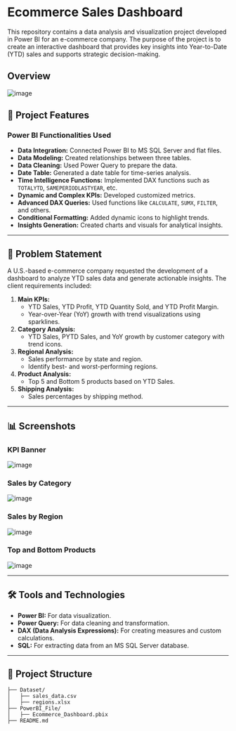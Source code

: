 # Ecommerce Sales Dashboard

This repository contains a data analysis and visualization project developed in Power BI for an e-commerce company. The purpose of the project is to create an interactive dashboard that provides key insights into Year-to-Date (YTD) sales and supports strategic decision-making.

## Overview

![image](https://github.com/user-attachments/assets/23f571eb-8072-469a-8a43-ba90466775ad)


## 🚀 Project Features

### Power BI Functionalities Used
- **Data Integration:** Connected Power BI to MS SQL Server and flat files.
- **Data Modeling:** Created relationships between three tables.
- **Data Cleaning:** Used Power Query to prepare the data.
- **Date Table:** Generated a date table for time-series analysis.
- **Time Intelligence Functions:** Implemented DAX functions such as `TOTALYTD`, `SAMEPERIODLASTYEAR`, etc.
- **Dynamic and Complex KPIs:** Developed customized metrics.
- **Advanced DAX Queries:** Used functions like `CALCULATE`, `SUMX`, `FILTER`, and others.
- **Conditional Formatting:** Added dynamic icons to highlight trends.
- **Insights Generation:** Created charts and visuals for analytical insights.

---

## 📝 Problem Statement

A U.S.-based e-commerce company requested the development of a dashboard to analyze YTD sales data and generate actionable insights. The client requirements included:

1. **Main KPIs:**
   - YTD Sales, YTD Profit, YTD Quantity Sold, and YTD Profit Margin.
   - Year-over-Year (YoY) growth with trend visualizations using sparklines.
2. **Category Analysis:**
   - YTD Sales, PYTD Sales, and YoY growth by customer category with trend icons.
3. **Regional Analysis:**
   - Sales performance by state and region.
   - Identify best- and worst-performing regions.
4. **Product Analysis:**
   - Top 5 and Bottom 5 products based on YTD Sales.
5. **Shipping Analysis:**
   - Sales percentages by shipping method.

---

## 📊 Screenshots

### KPI Banner

![image](https://github.com/user-attachments/assets/c9165e89-4f21-4803-9f34-469e47ae0716)

### Sales by Category

![image](https://github.com/user-attachments/assets/de6e5152-c3d6-416f-8da0-83bba33962a7)


### Sales by Region
![image](https://github.com/user-attachments/assets/7e68b6a3-216a-47a3-b715-23f699b981e8)


### Top and Bottom Products
![image](https://github.com/user-attachments/assets/c5aa118f-f8d0-4ea9-924e-87afb48552e7)

---

## 🛠️ Tools and Technologies

- **Power BI:** For data visualization.
- **Power Query:** For data cleaning and transformation.
- **DAX (Data Analysis Expressions):** For creating measures and custom calculations.
- **SQL:** For extracting data from an MS SQL Server database.

---

## 📂 Project Structure

```plaintext
├── Dataset/
│   ├── sales_data.csv
│   ├── regions.xlsx
├── PowerBI_File/
│   ├── Ecommerce_Dashboard.pbix
├── README.md
